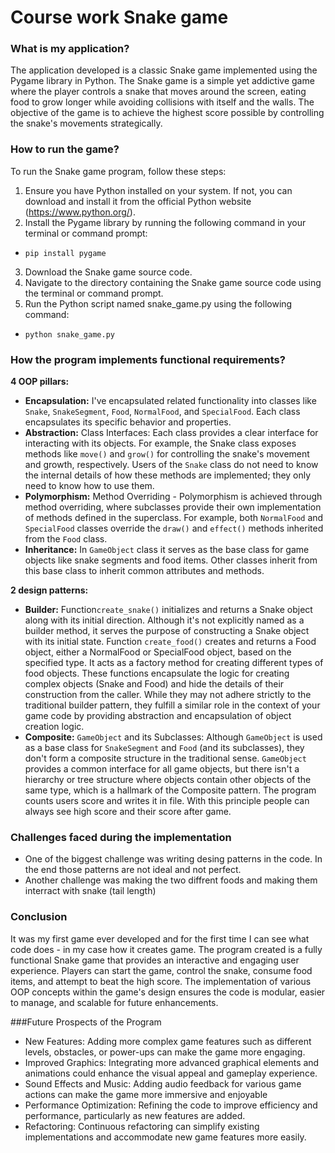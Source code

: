 # Course work Snake game

### What is my application?

The application developed is a classic Snake game implemented using the Pygame library in Python. The Snake game is a simple yet addictive game where the player controls a snake that moves around the screen, eating food to grow longer while avoiding collisions with itself and the walls. The objective of the game is to achieve the highest score possible by controlling the snake's movements strategically.

### How to run the game?

To run the Snake game program, follow these steps:

1. Ensure you have Python installed on your system. If not, you can download and install it from the official Python website (https://www.python.org/).
2. Install the Pygame library by running the following command in your terminal or command prompt:
- `pip install pygame`
3. Download the Snake game source code.
4. Navigate to the directory containing the Snake game source code using the terminal or command prompt.
5. Run the Python script named snake_game.py using the following command:
- `python snake_game.py`

### How the program implements functional requirements?
**4 OOP pillars:**
  - **Encapsulation:** I've encapsulated related functionality into classes like `Snake`, `SnakeSegment`, `Food`, `NormalFood`, and `SpecialFood`. Each class encapsulates its specific behavior and properties.
  - **Abstraction:** Class Interfaces: Each class provides a clear interface for interacting with its objects. For example, the Snake class exposes methods like `move()` and `grow()` for controlling the snake's movement and growth, respectively. Users of the `Snake` class do not need to know the internal details of how these methods are implemented; they only need to know how to use them.
  - **Polymorphism:** Method Overriding - Polymorphism is achieved through method overriding, where subclasses provide their own implementation of methods defined in the superclass. For example, both `NormalFood` and `SpecialFood` classes override the `draw()` and `effect()` methods inherited from the `Food` class.
  - **Inheritance:** In `GameObject` class it serves as the base class for game objects like snake segments and food items. Other classes inherit from this base class to inherit common attributes and methods.

**2 design patterns:**
  - **Builder:** Function`create_snake()` initializes and returns a Snake object along with its initial direction. Although it's not explicitly named as a builder method, it serves the purpose of constructing a Snake object with its initial state. Function `create_food()` creates and returns a Food object, either a NormalFood or SpecialFood object, based on the specified type. It acts as a factory method for creating different types of food objects. These functions encapsulate the logic for creating complex objects (Snake and Food) and hide the details of their construction from the caller. While they may not adhere strictly to the traditional builder pattern, they fulfill a similar role in the context of your game code by providing abstraction and encapsulation of object creation logic.
  - **Composite:** `GameObject` and its Subclasses: Although `GameObject` is used as a base class for `SnakeSegment` and `Food` (and its subclasses), they don't form a composite structure in the traditional sense. `GameObject` provides a common interface for all game objects, but there isn't a hierarchy or tree structure where objects contain other objects of the same type, which is a hallmark of the Composite pattern.
The program counts users score and writes it in file. With this principle people can always see high score and their score after game.

### Challenges faced during the implementation

- One of the biggest challenge was writing desing patterns in the code. In the end those patterns are not ideal and not perfect.
- Another challenge was making the two diffrent foods and making them interract with snake (tail length)

### Conclusion
It was my first game ever developed and for the first time I can see what code does - in my case how it creates game. The program created is a fully functional Snake game that provides an interactive and engaging user experience. Players can start the game, control the snake, consume food items, and attempt to beat the high score.
The implementation of various OOP concepts within the game's design ensures the code is modular, easier to manage, and scalable for future enhancements. 

###Future Prospects of the Program

- New Features: Adding more complex game features such as different levels, obstacles, or power-ups can make the game more engaging.
- Improved Graphics: Integrating more advanced graphical elements and animations could enhance the visual appeal and gameplay experience.
- Sound Effects and Music: Adding audio feedback for various game actions can make the game more immersive and enjoyable
- Performance Optimization: Refining the code to improve efficiency and performance, particularly as new features are added.
- Refactoring: Continuous refactoring can simplify existing implementations and accommodate new game features more easily.


